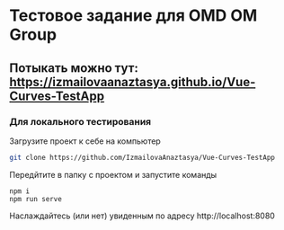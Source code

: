# Тестовое задание для OMD OM Group
## Потыкать можно тут: https://izmailovaanaztasya.github.io/Vue-Curves-TestApp


### Для локального тестирования
Загрузите проект к себе на компьютер

```bash
git clone https://github.com/IzmailovaAnaztasya/Vue-Curves-TestApp
```

Передйтите в папку с проектом и запустите команды
```
npm i
npm run serve
```

Наслаждайтесь (или нет) увиденным по адресу http://localhost:8080
